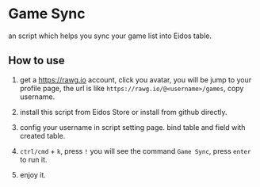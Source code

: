 # Game Sync

an script which helps you sync your game list into Eidos table.

## How to use

1. get a https://rawg.io account, click you avatar, you will be jump to your profile page, the url is like `https://rawg.io/@<username>/games`, copy username.

2. install this script from Eidos Store or install from github directly.

3. config your username in script setting page. bind table and field with created table.

4. `ctrl/cmd` + `k`, press `!` you will see the command `Game Sync`, press `enter` to run it.

5. enjoy it.
